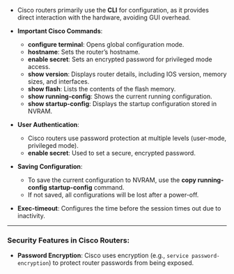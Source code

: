 - Cisco routers primarily use the **CLI** for configuration, as it provides direct interaction with the hardware, avoiding GUI overhead.
    
- **Important Cisco Commands**:
    
    - **configure terminal**: Opens global configuration mode.
    - **hostname**: Sets the router’s hostname.
    - **enable secret**: Sets an encrypted password for privileged mode access.
    - **show version**: Displays router details, including IOS version, memory sizes, and interfaces.
    - **show flash**: Lists the contents of the flash memory.
    - **show running-config**: Shows the current running configuration.
    - **show startup-config**: Displays the startup configuration stored in NVRAM.

- **User Authentication**:
    
    - Cisco routers use password protection at multiple levels (user-mode, privileged mode).
    - **enable secret**: Used to set a secure, encrypted password.
- **Saving Configuration**:
    
    - To save the current configuration to NVRAM, use the **copy running-config startup-config** command.
    - If not saved, all configurations will be lost after a power-off.
- **Exec-timeout**: Configures the time before the session times out due to inactivity.
---
### **Security Features in Cisco Routers**:

- **Password Encryption**: Cisco uses encryption (e.g., `service password-encryption`) to protect router passwords from being exposed.